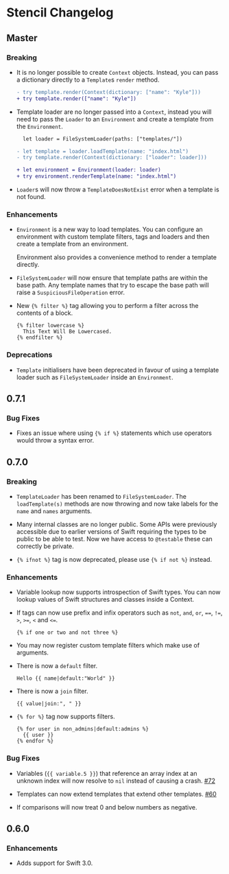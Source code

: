 # Stencil Changelog

## Master

### Breaking

- It is no longer possible to create `Context` objects. Instead, you can pass a
  dictionary directly to a `Template`s `render` method.

    ```diff
    - try template.render(Context(dictionary: ["name": "Kyle"]))
    + try template.render(["name": "Kyle"])
    ```

- Template loader are no longer passed into a `Context`, instead you will need
  to pass the `Loader` to an `Environment` and create a template from the
  `Environment`.

    ```diff
      let loader = FileSystemLoader(paths: ["templates/"])

    - let template = loader.loadTemplate(name: "index.html")
    - try template.render(Context(dictionary: ["loader": loader]))

    + let environment = Environment(loader: loader)
    + try environment.renderTemplate(name: "index.html")
    ```

- `Loader`s will now throw a `TemplateDoesNotExist` error when a template
  is not found.

### Enhancements

- `Environment` is a new way to load templates. You can configure an
  environment with custom template filters, tags and loaders and then create a
  template from an environment.

  Environment also provides a convenience method to render a template directly.

- `FileSystemLoader` will now ensure that template paths are within the base
  path. Any template names that try to escape the base path will raise a
  `SuspiciousFileOperation` error.

- New `{% filter %}` tag allowing you to perform a filter across the contents
  of a block.

    ```html+django
    {% filter lowercase %}
      This Text Will Be Lowercased.
    {% endfilter %}
    ```

### Deprecations

- `Template` initialisers have been deprecated in favour of using a template
  loader such as `FileSystemLoader` inside an `Environment`.


## 0.7.1

### Bug Fixes

- Fixes an issue where using `{% if %}` statements which use operators would
  throw a syntax error.


## 0.7.0

### Breaking

- `TemplateLoader` has been renamed to `FileSystemLoader`. The
  `loadTemplate(s)` methods are now throwing and now take labels for the `name`
  and `names` arguments.

- Many internal classes are no longer public. Some APIs were previously
  accessible due to earlier versions of Swift requiring the types to be public
  to be able to test. Now we have access to `@testable` these can correctly be
  private.

- `{% ifnot %}` tag is now deprecated, please use `{% if not %}` instead.

### Enhancements

- Variable lookup now supports introspection of Swift types. You can now lookup
  values of Swift structures and classes inside a Context.

- If tags can now use prefix and infix operators such as `not`, `and`, `or`,
  `==`, `!=`, `>`, `>=`, `<` and `<=`.

    ```html+django
    {% if one or two and not three %}
    ```

- You may now register custom template filters which make use of arguments.
- There is now a `default` filter.

    ```html+django
    Hello {{ name|default:"World" }}
    ```

- There is now a `join` filter.

    ```html+django
    {{ value|join:", " }}
    ```

- `{% for %}` tag now supports filters.

    ```html+django
    {% for user in non_admins|default:admins %}
      {{ user }}
    {% endfor %}
    ```

### Bug Fixes

- Variables (`{{ variable.5 }}`) that reference an array index at an unknown
  index will now resolve to `nil` instead of causing a crash.
  [#72](https://github.com/kylef/Stencil/issues/72)

- Templates can now extend templates that extend other templates.
  [#60](https://github.com/kylef/Stencil/issues/60)

- If comparisons will now treat 0 and below numbers as negative.


## 0.6.0

### Enhancements

- Adds support for Swift 3.0.
